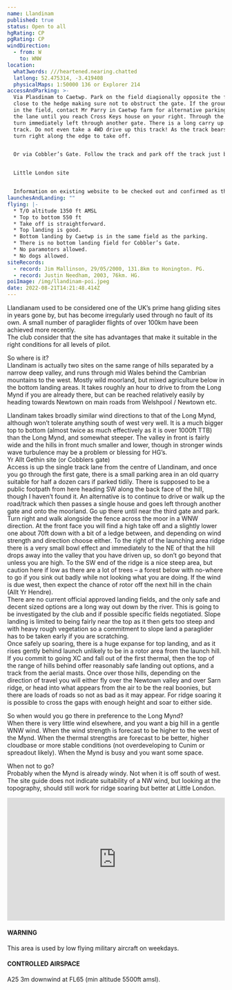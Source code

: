 ```yaml
---
name: Llandinam
published: true
status: Open to all
hgRating: CP
pgRating: CP
windDirection:
  - from: W
    to: WNW
location:
  what3words: ///heartened.nearing.chatted
  latlong: 52.475314, -3.419408
  physicalMaps: 1:50000 136 or Explorer 214
accessAndParking: >-
  Via Plasdinam to Caetwp. Park on the field diagionally opposite the farm,
  close to the hedge making sure not to obstruct the gate. If the ground is wet
  in the field, contact Mr Parry in Caetwp farm for alternative parking. Walk up
  the lane until you reach Cross Keys house on your right. Through the gate and
  turn immediately left through another gate. There is a long carry up the rough
  track. Do not even take a 4WD drive up this track! As the track bears left,
  turn right along the edge to take off.


  Or via Cobbler’s Gate. Follow the track and park off the track just before the last gate. Go through the gate and follow the fence on the right and continue to the top to take-off.


  Little London site


  Information on existing website to be checked out and confirmed as the farmer has said recently that the track is not passable even for his tractor. So at this moment please do not use, unless you are already know about it and have visited recently, and if so do tell the committee so that we can get things documented correctly.
launchesAndLanding: ""
flying: |-
  * T/O altitude 1350 ft AMSL
  * Top to bottom 550 ft
  * Take off is straightforward.
  * Top landing is good.
  * Bottom landing by Caetwp is in the same field as the parking.
  * There is no bottom landing field for Cobbler’s Gate.
  * No paramotors allowed.
  * No dogs allowed.
siteRecords:
  - record: Jim Mallinson, 29/05/2000, 131.8km to Honington. PG.
  - record: Justin Needham, 2003, 76km. HG.
poiImage: /img/llandinam-poi.jpeg
date: 2022-08-21T14:21:48.414Z
---
```

Llandianam used to be considered one of the UK’s prime hang gliding sites in years gone by, but has become irregularly used through no fault of its own. A small number of paraglider flights of over 100km have been achieved more recently.\
The club consider that the site has advantages that make it suitable in the right conditions for all levels of pilot.

So where is it?\
Llandinam is actually two sites on the same range of hills separated by a narrow deep valley, and runs through mid Wales behind the Cambrian mountains to the west. Mostly wild moorland, but mixed agriculture below in the bottom landing areas. It takes roughly an hour to drive to from the Long Mynd if you are already there, but can be reached relatively easily by heading towards Newtown on main roads from Welshpool / Newtown etc.

Llandinam takes broadly similar wind directions to that of the Long Mynd, although won’t tolerate anything south of west very well. It is a much bigger top to bottom (almost twice as much effectively as it is over 1000ft TTB) than the Long Mynd, and somewhat steeper. The valley in front is fairly wide and the hills in front much smaller and lower, though in stronger winds wave turbulence may be a problem or blessing for HG’s.\
Yr Allt Gethin site (or Cobblers gate)\
Access is up the single track lane from the centre of Llandinam, and once you go through the first gate, there is a small parking area in an old quarry suitable for half a dozen cars if parked tidily. There is supposed to be a public footpath from here heading SW along the back face of the hill, though I haven’t found it. An alternative is to continue to drive or walk up the road/track which then passes a single house and goes left through another gate and onto the moorland. Go up there until near the third gate and park. Turn right and walk alongside the fence across the moor in a WNW direction. At the front face you will find a high take off and a slightly lower one about 70ft down with a bit of a ledge between, and depending on wind strength and direction choose either. To the right of the launching area ridge there is a very small bowl effect and immediately to the NE of that the hill drops away into the valley that you have driven up, so don’t go beyond that unless you are high. To the SW end of the ridge is a nice steep area, but caution here if low as there are a lot of trees – a forest below with no-where to go if you sink out badly while not looking what you are doing. If the wind is due west, then expect the chance of rotor off the next hill in the chain (Allt Yr Hendre).\
There are no current official approved landing fields, and the only safe and decent sized options are a long way out down by the river. This is going to be investigated by the club and if possible specific fields negotiated. Slope landing is limited to being fairly near the top as it then gets too steep and with heavy rough vegetation so a commitment to slope land a paraglider has to be taken early if you are scratching.\
Once safely up soaring, there is a huge expanse for top landing, and as it rises gently behind launch unlikely to be in a rotor area from the launch hill. If you commit to going XC and fall out of the first thermal, then the top of the range of hills behind offer reasonably safe landing out options, and a track from the aerial masts. Once over those hills, depending on the direction of travel you will either fly over the Newtown valley and over Sarn ridge, or head into what appears from the air to be the real boonies, but there are loads of roads so not as bad as it may appear. For ridge soaring it is possible to cross the gaps with enough height and soar to either side.

So when would you go there in preference to the Long Mynd?\
When there is very little wind elsewhere, and you want a big hill in a gentle WNW wind. When the wind strength is forecast to be higher to the west of the Mynd. When the thermal strengths are forecast to be better, higher cloudbase or more stable conditions (not overdeveloping to Cunim or spreadout likely). When the Mynd is busy and you want some space.

When not to go?\
Probably when the Mynd is already windy. Not when it is off south of west. The site guide does not indicate suitability of a NW wind, but looking at the topography, should still work for ridge soaring but better at Little London.

<iframe style="aspect-ratio: 16 / 9; width: 100%; max-width: 560px;" src="https://www.youtube.com/embed/qywHZBbyURo" title="YouTube video player" frameborder="0" allow="accelerometer; autoplay; clipboard-write; encrypted-media; gyroscope; picture-in-picture; web-share" allowfullscreen></iframe>

#### WARNING

This area is used by low flying military aircraft on weekdays.

#### CONTROLLED AIRSPACE

A25 3m downwind at FL65 (min altitude 5500ft amsl).